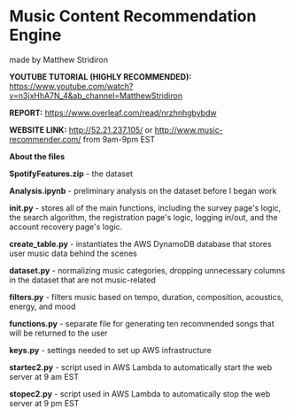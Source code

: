 # Music Content Recommendation Engine
made by Matthew Stridiron 

**YOUTUBE TUTORIAL (HIGHLY RECOMMENDED):** https://www.youtube.com/watch?v=n3jxHhA7N_4&ab_channel=MatthewStridiron

**REPORT:** https://www.overleaf.com/read/nrzhnhgbybdw

**WEBSITE LINK:** http://52.21.237.105/ or http://www.music-recommender.com/ from 9am-9pm EST

**About the files**

**SpotifyFeatures.zip** - the dataset

**Analysis.ipynb** - preliminary analysis on the dataset before I began work

**__init__.py** - stores all of the main functions, including the survey page's logic, the search algorithm, the registration page's logic, logging in/out, and the account recovery page's logic.

**create_table.py** - instantiates the AWS DynamoDB database that stores user music data behind the scenes

**dataset.py** - normalizing music categories, dropping unnecessary columns in the dataset that are not music-related

**filters.py** - filters music based on tempo, duration, composition, acoustics, energy, and mood

**functions.py** - separate file for generating ten recommended songs that will be returned to the user

**keys.py** - settings needed to set up AWS infrastructure

**startec2.py** - script used in AWS Lambda to automatically start the web server at 9 am EST

**stopec2.py** - script used in AWS Lambda to automatically stop the web server at 9 pm EST
